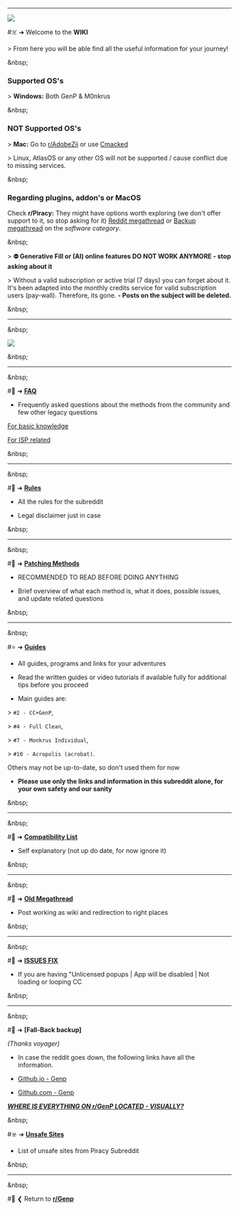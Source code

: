 [1]: https://www.reddit.com/r/GenP/wiki/rules/
[2]: https://www.reddit.com/r/GenP/wiki/patchmethods
[3]: https://www.reddit.com/r/GenP/wiki/redditgenpguides
[4]: https://www.reddit.com/r/GenP/comments/164ew74/compatibility_list_2024_creative_suite/
[5]: https://www.reddit.com/r/GenP/wiki/faq

[6]: https://www.reddit.com/r/GenP/comments/qpcnob/friendly_reminder_to_new_folks
[7]: https://www.reddit.com/r/GenP/comments/ue47y6/possible_solution_to_unlicensed_app_popup_no/
[8]: https://genpguides.github.io/
[9]: https://github.com/genpguides/genp-reddit-backup
[10]: https://www.reddit.com/r/Piracy/wiki/megathread/unsafe-sites/


---

![](%%GenPBanner%%)

#☠️ ➜ Welcome to the **WIKI**

&gt; From here you will be able find all the useful information for your journey!

&amp;nbsp;

### **Supported OS's**

&gt; **Windows:** Both GenP &amp; M0nkrus

&amp;nbsp;

### **NOT Supported OS's**

&gt; **Mac:** Go to [r/AdobeZii](https://www.reddit.com/r/AdobeZii) or use [Cmacked](https://cmacked.com/)

&gt; Linux, AtlasOS or any other OS will not be supported / cause conflict due to missing services.

&amp;nbsp;

### **Regarding plugins, addon's or MacOS**

Check **r/Piracy:** They might have options worth exploring (we don't offer support to it, so stop asking for it) [Reddit megathread](https://www.reddit.com/r/Piracy/wiki/megathread/) or [Backup megathread](https://rentry.co/megathread) on the _software category_.

&amp;nbsp;

&gt; **⛔ Generative Fill or (AI) online features DO NOT WORK ANYMORE - stop asking about it**

&gt; Without a valid subscription or active trial (7 days) you can forget about it. It's been adapted into the monthly credits service for valid subscription users (pay-wall). Therefore, its gone. **- Posts on the subject will be deleted.**

&amp;nbsp;

---

&amp;nbsp;

![](%%For-illiterates%%)

&amp;nbsp;

---

&amp;nbsp;

#📝 ➜ **[FAQ][5]**

- Frequently asked questions about the methods from the community and few other legacy questions

[For basic knowledge](https://www.reddit.com/r/Piracy/wiki/faq/)

[For ISP related](https://www.reddit.com/r/Piracy/wiki/faq/isp_complaints/)

&amp;nbsp;

---

&amp;nbsp;

#📝 ➜ **[Rules][1]**

- All the rules for the subreddit

- Legal disclaimer just in case

&amp;nbsp;

---

&amp;nbsp;

#📖 ➜ **[Patching Methods][2]**

- RECOMMENDED TO READ BEFORE DOING ANYTHING

- Brief overview of what each method is, what it does, possible issues, and update related questions

&amp;nbsp;

---

&amp;nbsp;

#⭐ ➜ **[Guides][3]**

- All guides, programs and links for your adventures

- Read the written guides or video tutorials if available fully for additional tips before you proceed

- Main guides are:

&gt; `#2 - CC+GenP`,

&gt; `#4 - Full Clean`,

&gt; `#7 - Monkrus Individual`,

&gt; `#10 - Acropolis (acrobat)`.

Others may not be up-to-date, so don't used them for now

- **Please use only the links and information in this subreddit alone, for your own safety and our sanity**

&amp;nbsp;

---

&amp;nbsp;

#📝 ➜ **[Compatibility List][4]**

- Self explanatory (not up do date, for now ignore it)

&amp;nbsp;

---

&amp;nbsp;

#📝 ➜ **[Old Megathread][6]**

- Post working as wiki and redirection to right places

&amp;nbsp;

---

&amp;nbsp;

#📝 ➜ **[ISSUES FIX][7]**

- If you are having "Unlicensed popups | App will be disabled | Not loading or looping CC

&amp;nbsp;

---

&amp;nbsp;

#🦺 ➜ **[Fall-Back backup]**

*(Thanks voyager)*

- In case the reddit goes down, the following links have all the information.

* [Github.io - Genp][8]

* [Github.com - Genp][9]

[***WHERE IS EVERYTHING ON r/GenP LOCATED - VISUALLY?***](https://imgur.com/a/OMVqu70)

&amp;nbsp;

#☣️ ➜ **[Unsafe Sites][10]**

- List of unsafe sites from Piracy Subreddit

&amp;nbsp;

---

&amp;nbsp;

#🛟 ❮ Return to **[r/Genp](https://www.reddit.com/r/GenP/)**